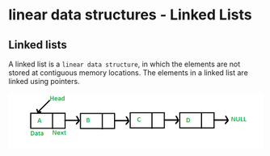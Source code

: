 # linear data structures - Linked Lists
## Linked lists

A linked list is a `linear data structure`, in which the elements are not stored at contiguous memory locations. The elements in a linked list are linked using pointers.

![alt text](https://github.com/Zioq/Algorithms-and-Data-Structures-With-Python/blob/master/18.Linked%20Lists/Linkedlist.png?raw=true) 
